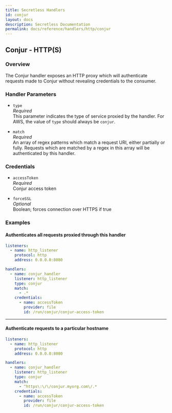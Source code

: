 ```yaml
---
title: Secretless Handlers
id: conjur
layout: docs
description: Secretless Documentation
permalink: docs/reference/handlers/http/conjur
---
```


## Conjur - HTTP(S)
### Overview
The Conjur handler exposes an HTTP proxy which will authenticate requests made
to Conjur without revealing credentials to the consumer.

### Handler Parameters
- `type`  
_Required_  
This parameter indicates the type of service proxied by the handler. For AWS,
the value of `type` should always be `conjur`.  

- `match`  
_Required_  
An array of regex patterns which match a request URI, either partially or fully.
Requests which are matched by a regex in this array will be authenticated by
this handler.  

### Credentials
- `accessToken`  
_Required_  
Conjur access token  

- `forceSSL`  
_Optional_  
Boolean; forces connection over HTTPS if true  

### Examples
#### Authenticates all requests proxied through this handler
``` yaml
listeners:
  - name: http_listener
    protocol: http
    address: 0.0.0.0:8080

handlers:
  - name: conjur_handler
    listener: http_listener
    type: conjur
    match:
      - .*
    credentials:
      - name: accessToken
        provider: file
        id: /run/conjur/conjur-access-token
```
---
#### Authenticate requests to a particular hostname
``` yaml
listeners:
  - name: http_listener
    protocol: http
    address: 0.0.0.0:8080

handlers:
  - name: conjur_handler
    listener: http_listener
    type: conjur
    match:
      - ^https\:\/\/conjur.myorg.com\/.*
    credentials:
      - name: accessToken
        provider: file
        id: /run/conjur/conjur-access-token
```